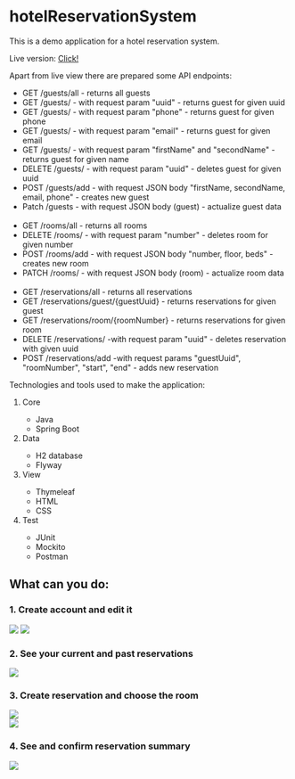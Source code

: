 # hotelReservationSystem
This is a demo application for a hotel reservation system. <br>

Live version: 
<a href="https://hotel-reservation-demo.herokuapp.com/">Click!</a>

<p>Apart from live view there are prepared some API endpoints:
<ul>
    <li>GET /guests/all - returns all guests</li>
    <li>GET /guests/ - with request param "uuid" - returns guest for given uuid</li>
    <li>GET /guests/ - with request param "phone" - returns guest for given phone</li>
    <li>GET /guests/ - with request param "email" - returns guest for given email</li>
    <li>GET /guests/ - with request param "firstName" and "secondName" - returns guest for given name</li>
    <li>DELETE /guests/ - with request param "uuid" - deletes guest for given uuid</li>   
    <li>POST /guests/add - with request JSON body "firstName, secondName, email, phone" - creates new guest</li>
    <li>Patch /guests - with request JSON body (guest) - actualize guest data</li>
    <br>
    <li>GET /rooms/all - returns all rooms</li>
    <li>DELETE /rooms/ - with request param "number" - deletes room for given number</li>
    <li>POST /rooms/add - with request JSON body "number, floor, beds" - creates new room</li>
    <li>PATCH /rooms/ - with request JSON body (room) - actualize room data</li>
    <br>
    <li>GET /reservations/all - returns all reservations</li>
    <li>GET /reservations/guest/{guestUuid} - returns reservations for given guest</li>
    <li>GET /reservations/room/{roomNumber} - returns reservations for given room</li>
    <li>DELETE /reservations/ -with request param "uuid" - deletes reservation with given uuid</li>
    <li>POST /reservations/add -with request params "guestUuid", "roomNumber", "start", "end" - adds new reservation</li>
</ul>
</p>

Technologies and tools used to make the application:
<ol>
    <li>Core</li>
            <ul>
            <li>Java</li>
            <li>Spring Boot</li>
            </ul>
    <li>Data</li>
            <ul>
            <li>H2 database</li>
            <li>Flyway</li>
            </ul>
    <li>View</li>
            <ul>
            <li>Thymeleaf</li>
            <li>HTML</li>
            <li>CSS</li>
            </ul>
    <li>Test</li>
            <ul>
            <li>JUnit</li>
            <li>Mockito</li>
            <li>Postman</li>
            </ul>
</ol>


<h2>What can you do:</h2>
<h3>1. Create account and edit it</h3>
    <img src="https://user-images.githubusercontent.com/85845022/122363297-1e296380-cf59-11eb-86b2-f8f36169c804.PNG" >
    <img src="https://user-images.githubusercontent.com/85845022/122363302-1ec1fa00-cf59-11eb-8761-9e92de525c29.PNG" >
    <br>
<h3>2. See your current and past reservations</h3>
    <img src="https://user-images.githubusercontent.com/85845022/122363288-1c5fa000-cf59-11eb-9576-1e73a7de1692.PNG" >
<h3>3. Create reservation and choose the room</h3>
    <img src="https://user-images.githubusercontent.com/85845022/122363305-1f5a9080-cf59-11eb-9d7c-0b6eb3d8b712.PNG" >
    <br>
    <img src="https://user-images.githubusercontent.com/85845022/122363309-1ff32700-cf59-11eb-9480-2da6df022c30.PNG" >
<h3>4. See and confirm reservation summary</h3>
    <img src="https://user-images.githubusercontent.com/85845022/122363316-208bbd80-cf59-11eb-933d-aa4b6b8022b4.PNG" >
